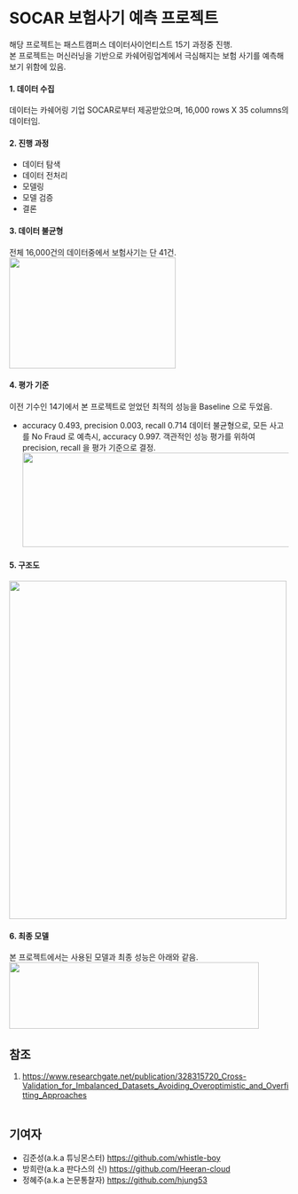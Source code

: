 # SOCAR 보험사기 예측 프로젝트
해당 프로젝트는 패스트캠퍼스 데이터사이언티스트 15기 과정중 진행.<br>
본 프로젝트는 머신러닝을 기반으로 카쉐어링업계에서 극심해지는 보험 사기를 예측해보기 위함에 있음.<br>

#### 1. 데이터 수집
데이터는 카쉐어링 기업 SOCAR로부터 제공받았으며, 16,000 rows X 35 columns의 데이터임.<br>

#### 2. 진행 과정
- 데이터 탐색
- 데이터 전처리
- 모델링
- 모델 검증
- 결론<br>


#### 3. 데이터 불균형
전체 16,000건의 데이터중에서 보험사기는 단 41건. <br>
<img src="https://user-images.githubusercontent.com/72846750/105158413-4ac78380-5b51-11eb-8d2e-8b9462323210.png" width="300" height="200"/>

#### 4. 평가 기준
이전 기수인 14기에서 본 프로젝트로 얻었던 최적의 성능을 Baseline 으로 두었음.
  - accuracy 0.493, precision 0.003, recall 0.714
데이터 불균형으로, 모든 사고를 No Fraud 로 예측시, accuracy 0.997. 객관적인 성능 평가를 위하여 precision, recall 을 평가 기준으로 결정.
  <img src="https://user-images.githubusercontent.com/72846750/105166682-0b9e3000-5b5b-11eb-8eb0-947cc225af05.png" width="500" height="170"/> <br>

#### 5. 구조도
<img src="https://user-images.githubusercontent.com/72846750/105805859-38809600-5fe6-11eb-8128-bed4bc8f39eb.png" width="500" height="610"/> <br>


#### 6. 최종 모델
본 프로젝트에서는 사용된 모델과 최종 성능은 아래와 같음. <br>
<img src="https://user-images.githubusercontent.com/72846750/108803330-c3e94900-75dd-11eb-9504-f51755183875.JPG" width="450" height="120"/> <br>

## 참조
1) https://www.researchgate.net/publication/328315720_Cross-Validation_for_Imbalanced_Datasets_Avoiding_Overoptimistic_and_Overfitting_Approaches <br><br>

## 기여자
* 김준성(a.k.a 튜닝몬스터) https://github.com/whistle-boy
* 방희란(a.k.a 판다스의 신) https://github.com/Heeran-cloud
* 정혜주(a.k.a 논문통찰자) https://github.com/hjung53

